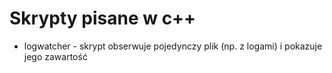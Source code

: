 # Skrypty pisane w c++
- logwatcher - skrypt obserwuje pojedynczy plik (np. z logami) i pokazuje jego zawartość
